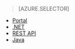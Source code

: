 > [AZURE.SELECTOR]
- [Portal](/documentation/articles/media-services-portal-get-started/)
- [.NET](/documentation/articles/media-services-dotnet-get-started/)
- [REST API](/documentation/articles/media-services-rest-get-started/)
- [Java](/documentation/articles/media-services-java-how-to-use/)
<!---HONumber=67-->